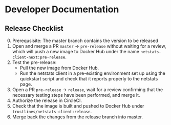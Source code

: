 # Developer Documentation

## Release Checklist

0. Prerequsisite: The master branch contains the version to be
   released
1. Open and merge a PR `master` -> `pre-release` without waiting for
   a review, which will push a new image to Docker Hub under the
   name `netstats-client-next:pre-release`.
2. Test the pre-release:
   - Pull the new image from Docker Hub.
   - Run the netstats client in a pre-existing environment set up
     using the quickstart script and check that it reports properly
     to the netstats page.
3. Open a PR `pre-release` -> `release`, wait for a review confirming
   that the necessary testing steps have been performed, and merge
   it.
4. Authorize the release in CircleCI.
5. Check that the image is built and pushed to Docker Hub under
   `trustlines/netstats-client:release`.
6. Merge back the changes from the release branch into master.


